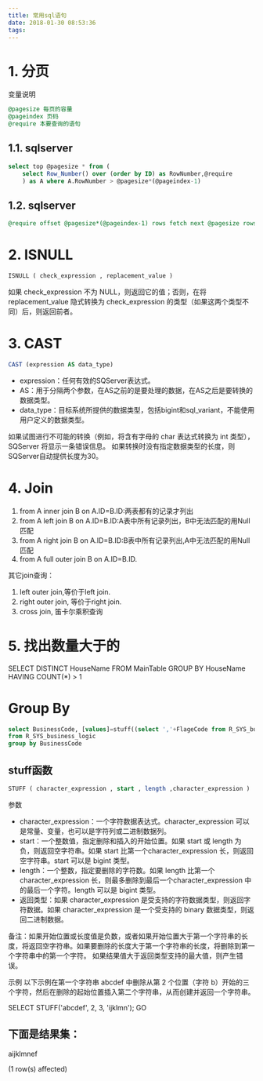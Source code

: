 ```yaml
---
title: 常用sql语句
date: 2018-01-30 08:53:36
tags:
---
```

# 1. 分页

变量说明

```sql
@pagesize 每页的容量
@pageindex 页码
@require 本要查询的语句
```

## 1.1. sqlserver

```sql
select top @pagesize * from (
    select Row_Number() over (order by ID) as RowNumber,@require
    ) as A where A.RowNumber > @pagesize*(@pageindex-1)
```

## 1.2. sqlserver

```sql
@require offset @pagesize*(@pageindex-1) rows fetch next @pagesize rows only
```

# 2. ISNULL

```sql
ISNULL ( check_expression , replacement_value )
```

如果 check_expression 不为 NULL，则返回它的值；否则，在将 replacement_value 隐式转换为 check_expression 的类型（如果这两个类型不同）后，则返回前者。

# 3. CAST

```sql
CAST (expression AS data_type)
```

- expression：任何有效的SQServer表达式。
- AS：用于分隔两个参数，在AS之前的是要处理的数据，在AS之后是要转换的数据类型。
- data_type：目标系统所提供的数据类型，包括bigint和sql_variant，不能使用用户定义的数据类型。

如果试图进行不可能的转换（例如，将含有字母的 char 表达式转换为 int 类型），SQServer 将显示一条错误信息。
如果转换时没有指定数据类型的长度，则SQServer自动提供长度为30。

# 4. Join

1. from A inner join B on A.ID=B.ID:两表都有的记录才列出
2. from A left join B on A.ID=B.ID:A表中所有记录列出，B中无法匹配的用Null匹配
3. from A right join B on A.ID=B.ID:B表中所有记录列出,A中无法匹配的用Null匹配
4. from A full outer join B on A.ID=B.ID.

其它join查询：

1. left outer join,等价于left join.
2. right outer join, 等价于right join.
3. cross join,    笛卡尔乘积查询

# 5. 找出数量大于的

SELECT DISTINCT HouseName FROM MainTable GROUP BY HouseName HAVING COUNT(*) > 1

# Group By
```sql
select BusinessCode, [values]=stuff((select ','+FlageCode from R_SYS_business_logic t where BusinessCode=t.BusinessCode for xml path('')), 1, 1, '') 
from R_SYS_business_logic 
group by BusinessCode 
```
## stuff函数

```sql
STUFF ( character_expression , start , length ,character_expression ) 
```
参数
- character_expression：一个字符数据表达式。character_expression 可以是常量、变量，也可以是字符列或二进制数据列。
- start：一个整数值，指定删除和插入的开始位置。如果 start 或 length 为负，则返回空字符串。如果 start 比第一个character_expression 长，则返回空字符串。start 可以是 bigint 类型。
- length：一个整数，指定要删除的字符数。如果 length 比第一个 character_expression 长，则最多删除到最后一个character_expression 中的最后一个字符。length 可以是 bigint 类型。
- 返回类型：如果 character_expression 是受支持的字符数据类型，则返回字符数据。如果 character_expression 是一个受支持的 binary 数据类型，则返回二进制数据。

备注：如果开始位置或长度值是负数，或者如果开始位置大于第一个字符串的长度，将返回空字符串。如果要删除的长度大于第一个字符串的长度，将删除到第一个字符串中的第一个字符。 
如果结果值大于返回类型支持的最大值，则产生错误。

示例 
以下示例在第一个字符串 abcdef 中删除从第 2 个位置（字符 b）开始的三个字符，然后在删除的起始位置插入第二个字符串，从而创建并返回一个字符串。

SELECT STUFF('abcdef', 2, 3, 'ijklmn'); 
GO

下面是结果集： 
--------- 
aijklmnef

(1 row(s) affected)